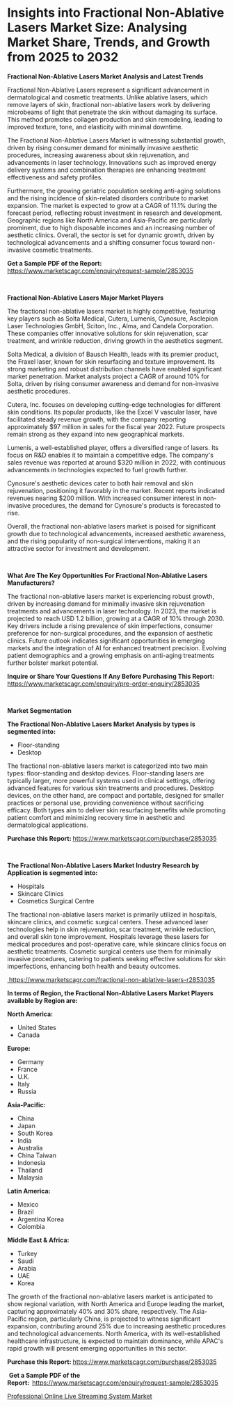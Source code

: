 <p><h1>Insights into Fractional Non-Ablative Lasers Market Size: Analysing Market Share, Trends, and Growth from 2025 to 2032</h1></p><p><strong>Fractional Non-Ablative Lasers Market Analysis and Latest Trends</strong></p>
<p><p>Fractional Non-Ablative Lasers represent a significant advancement in dermatological and cosmetic treatments. Unlike ablative lasers, which remove layers of skin, fractional non-ablative lasers work by delivering microbeams of light that penetrate the skin without damaging its surface. This method promotes collagen production and skin remodeling, leading to improved texture, tone, and elasticity with minimal downtime.</p><p>The Fractional Non-Ablative Lasers Market is witnessing substantial growth, driven by rising consumer demand for minimally invasive aesthetic procedures, increasing awareness about skin rejuvenation, and advancements in laser technology. Innovations such as improved energy delivery systems and combination therapies are enhancing treatment effectiveness and safety profiles.</p><p>Furthermore, the growing geriatric population seeking anti-aging solutions and the rising incidence of skin-related disorders contribute to market expansion. The market is expected to grow at a CAGR of 11.1% during the forecast period, reflecting robust investment in research and development. Geographic regions like North America and Asia-Pacific are particularly prominent, due to high disposable incomes and an increasing number of aesthetic clinics. Overall, the sector is set for dynamic growth, driven by technological advancements and a shifting consumer focus toward non-invasive cosmetic treatments.</p></p>
<p><strong>Get a Sample PDF of the Report:&nbsp;</strong> <a href="https://www.marketscagr.com/enquiry/request-sample/2853035?utm_campaign=2271&utm_medium=2&utm_source=Github&utm_content=ia&utm_term=11032025&utm_id=fractional-non-ablative-lasers">https://www.marketscagr.com/enquiry/request-sample/2853035</a></p>
<p>&nbsp;</p>
<p><strong>Fractional Non-Ablative Lasers Major Market Players</strong></p>
<p><p>The fractional non-ablative lasers market is highly competitive, featuring key players such as Solta Medical, Cutera, Lumenis, Cynosure, Asclepion Laser Technologies GmbH, Sciton, Inc., Alma, and Candela Corporation. These companies offer innovative solutions for skin rejuvenation, scar treatment, and wrinkle reduction, driving growth in the aesthetics segment.</p><p>Solta Medical, a division of Bausch Health, leads with its premier product, the Fraxel laser, known for skin resurfacing and texture improvement. Its strong marketing and robust distribution channels have enabled significant market penetration. Market analysts project a CAGR of around 10% for Solta, driven by rising consumer awareness and demand for non-invasive aesthetic procedures.</p><p>Cutera, Inc. focuses on developing cutting-edge technologies for different skin conditions. Its popular products, like the Excel V vascular laser, have facilitated steady revenue growth, with the company reporting approximately $97 million in sales for the fiscal year 2022. Future prospects remain strong as they expand into new geographical markets.</p><p>Lumenis, a well-established player, offers a diversified range of lasers. Its focus on R&D enables it to maintain a competitive edge. The company's sales revenue was reported at around $320 million in 2022, with continuous advancements in technologies expected to fuel growth further.</p><p>Cynosure's aesthetic devices cater to both hair removal and skin rejuvenation, positioning it favorably in the market. Recent reports indicated revenues nearing $200 million. With increased consumer interest in non-invasive procedures, the demand for Cynosure's products is forecasted to rise.</p><p>Overall, the fractional non-ablative lasers market is poised for significant growth due to technological advancements, increased aesthetic awareness, and the rising popularity of non-surgical interventions, making it an attractive sector for investment and development.</p></p>
<p>&nbsp;</p>
<p><strong>What Are The Key Opportunities For Fractional Non-Ablative Lasers Manufacturers?</strong></p>
<p><p>The fractional non-ablative lasers market is experiencing robust growth, driven by increasing demand for minimally invasive skin rejuvenation treatments and advancements in laser technology. In 2023, the market is projected to reach USD 1.2 billion, growing at a CAGR of 10% through 2030. Key drivers include a rising prevalence of skin imperfections, consumer preference for non-surgical procedures, and the expansion of aesthetic clinics. Future outlook indicates significant opportunities in emerging markets and the integration of AI for enhanced treatment precision. Evolving patient demographics and a growing emphasis on anti-aging treatments further bolster market potential.</p></p>
<p><strong>Inquire or Share Your Questions If Any Before Purchasing This Report:</strong> <a href="https://www.marketscagr.com/enquiry/pre-order-enquiry/2853035?utm_campaign=2271&utm_medium=2&utm_source=Github&utm_content=ia&utm_term=11032025&utm_id=fractional-non-ablative-lasers">https://www.marketscagr.com/enquiry/pre-order-enquiry/2853035</a></p>
<p>&nbsp;</p>
<p><strong>Market Segmentation</strong></p>
<p><strong>The Fractional Non-Ablative Lasers Market Analysis by types is segmented into:</strong></p>
<p><ul><li>Floor-standing</li><li>Desktop</li></ul></p>
<p><p>The fractional non-ablative lasers market is categorized into two main types: floor-standing and desktop devices. Floor-standing lasers are typically larger, more powerful systems used in clinical settings, offering advanced features for various skin treatments and procedures. Desktop devices, on the other hand, are compact and portable, designed for smaller practices or personal use, providing convenience without sacrificing efficacy. Both types aim to deliver skin resurfacing benefits while promoting patient comfort and minimizing recovery time in aesthetic and dermatological applications.</p></p>
<p><strong>Purchase this Report:&nbsp;</strong><a href="https://www.marketscagr.com/purchase/2853035?utm_campaign=2271&utm_medium=2&utm_source=Github&utm_content=ia&utm_term=11032025&utm_id=fractional-non-ablative-lasers">https://www.marketscagr.com/purchase/2853035</a></p>
<p>&nbsp;</p>
<p><strong>The Fractional Non-Ablative Lasers Market Industry Research by Application is segmented into:</strong></p>
<p><ul><li>Hospitals</li><li>Skincare Clinics</li><li>Cosmetics Surgical Centre</li></ul></p>
<p><p>The fractional non-ablative lasers market is primarily utilized in hospitals, skincare clinics, and cosmetic surgical centers. These advanced laser technologies help in skin rejuvenation, scar treatment, wrinkle reduction, and overall skin tone improvement. Hospitals leverage these lasers for medical procedures and post-operative care, while skincare clinics focus on aesthetic treatments. Cosmetic surgical centers use them for minimally invasive procedures, catering to patients seeking effective solutions for skin imperfections, enhancing both health and beauty outcomes.</p></p>
<p><a href="https://www.marketscagr.com/fractional-non-ablative-lasers-r2853035?utm_campaign=2271&utm_medium=2&utm_source=Github&utm_content=ia&utm_term=11032025&utm_id=fractional-non-ablative-lasers">&nbsp;https://www.marketscagr.com/fractional-non-ablative-lasers-r2853035</a></p>
<p><strong>In terms of Region, the Fractional Non-Ablative Lasers Market Players available by Region are:</strong></p>
<p>
    <p> <strong> North America: </strong>
        <ul>
            <li>United States</li>
            <li>Canada</li>
        </ul>
        </p> 
    <p> <strong> Europe: </strong>
        <ul>
            <li>Germany</li>
            <li>France</li>
            <li>U.K.</li>
            <li>Italy</li>
            <li>Russia</li>
        </ul>
        </p> 
    <p> <strong> Asia-Pacific: </strong>
        <ul>
            <li>China</li>
            <li>Japan</li>
            <li>South Korea</li>
            <li>India</li>
            <li>Australia</li>
            <li>China Taiwan</li>
            <li>Indonesia</li>
            <li>Thailand</li>
            <li>Malaysia</li>
        </ul>
        </p> 
    <p> <strong> Latin America: </strong>
        <ul>
            <li>Mexico</li>
            <li>Brazil</li>
            <li>Argentina Korea</li>
            <li>Colombia</li>
        </ul>
        </p> 
    <p> <strong> Middle East & Africa: </strong>
        <ul>
            <li>Turkey</li>
            <li>Saudi</li>
            <li>Arabia</li>
            <li>UAE</li>
            <li>Korea</li>
        </ul>
    </p>
    </p>
<p><p>The growth of the fractional non-ablative lasers market is anticipated to show regional variation, with North America and Europe leading the market, capturing approximately 40% and 30% share, respectively. The Asia-Pacific region, particularly China, is projected to witness significant expansion, contributing around 25% due to increasing aesthetic procedures and technological advancements. North America, with its well-established healthcare infrastructure, is expected to maintain dominance, while APAC's rapid growth will present emerging opportunities in this sector.</p></p>
<p><strong>Purchase this Report: </strong><a href="https://www.marketscagr.com/purchase/2853035?utm_campaign=2271&utm_medium=2&utm_source=Github&utm_content=ia&utm_term=11032025&utm_id=fractional-non-ablative-lasers">https://www.marketscagr.com/purchase/2853035</a></p>
<p>&nbsp;<strong>Get a Sample PDF of the Report:&nbsp;&nbsp;</strong><a href="https://www.marketscagr.com/enquiry/request-sample/2853035?utm_campaign=2271&utm_medium=2&utm_source=Github&utm_content=ia&utm_term=11032025&utm_id=fractional-non-ablative-lasers">https://www.marketscagr.com/enquiry/request-sample/2853035</a></p>
<p><strong></strong></p>
<p><p><a href="https://github.com/anggigpps/Market-Research-Report-List-1/blob/main/professional-online-live-streaming-system-market.md?utm_campaign=2271&utm_medium=2&utm_source=Github&utm_content=ia&utm_term=11032025&utm_id=fractional-non-ablative-lasers">Professional Online Live Streaming System Market</a></p></p>